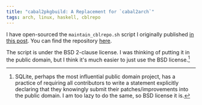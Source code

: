 ```yaml
---
title: "cabal2pkgbuild: A Replacement for `cabal2arch`"
tags: arch, linux, haskell, cblrepo
---
```


I have open-sourced the `maintain_cblrepo.sh` script I originally published [in this post](2014-01-06-using-cblrepo-in-arch-linux.html).
You can find the repository [here](https://github.com/listx/cabal2pkgbuild).

The script is under the BSD 2-clause license.
I was thinking of putting it in the public domain, but I think it's much easier to just use the BSD license.[^sqlite]

[^sqlite]: SQLite, perhaps the most influential public domain project, has a practice of requiring all contributors to write a statement explicitly declaring that they knowingly submit their patches/improvements into the public domain.
I am too lazy to do the same, so BSD license it is.
